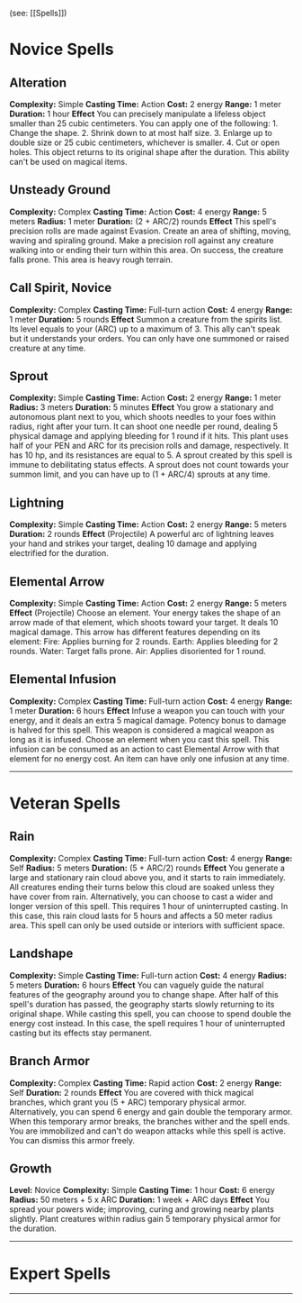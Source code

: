 (see: [[Spells]])

# Novice Spells
## Alteration
**Complexity:** Simple
**Casting Time:** Action
**Cost:** 2 energy
**Range:** 1 meter
**Duration:** 1 hour
**Effect**
	You can precisely manipulate a lifeless object smaller than 25 cubic centimeters. You can apply one of the following:
	1. Change the shape.
	2. Shrink down to at most half size.
	3. Enlarge up to double size or 25 cubic centimeters, whichever is smaller.
	4. Cut or open holes.
	This object returns to its original shape after the duration. This ability can't be used on magical items.

## Unsteady Ground
**Complexity:** Complex
**Casting Time:** Action
**Cost:** 4 energy
**Range:** 5 meters
**Radius:** 1 meter
**Duration:** (2 + ARC/2) rounds
**Effect**
	This spell's precision rolls are made against Evasion.
	Create an area of shifting, moving, waving and spiraling ground. Make a precision roll against any creature walking into or ending their turn within this area. On success, the creature falls prone.
	This area is heavy rough terrain.

## Call Spirit, Novice
**Complexity:** Complex
**Casting Time:** Full-turn action
**Cost:** 4 energy
**Range:** 1 meter
**Duration:** 5 rounds
**Effect**
	Summon a creature from the spirits list. Its level equals to your (ARC) up to a maximum of 3. This ally can't speak but it understands your orders. 
	You can only have one summoned or raised creature at any time. 

## Sprout
**Complexity:** Simple
**Casting Time:** Action 
**Cost:** 2 energy
**Range:** 1 meter 
**Radius:** 3 meters
**Duration:** 5 minutes
**Effect**
	You grow a stationary and autonomous plant next to you, which shoots needles to your foes within radius, right after your turn. It can shoot one needle per round, dealing 5 physical damage and applying bleeding for 1 round if it hits.
	This plant uses half of your PEN and ARC for its precision rolls and damage, respectively. It has 10 hp, and its resistances are equal to 5. 
	A sprout created by this spell is immune to debilitating status effects.
	A sprout does not count towards your summon limit, and you can have up to (1 + ARC/4) sprouts at any time.

## Lightning
**Complexity:** Simple
**Casting Time:** Action
**Cost:** 2 energy
**Range:** 5 meters
**Duration:** 2 rounds
**Effect**
	(Projectile)
	A powerful arc of lightning leaves your hand and strikes your target, dealing 10 damage and applying electrified for the duration.

## Elemental Arrow
**Complexity:** Simple
**Casting Time:** Action
**Cost:** 2 energy
**Range:** 5 meters
**Effect**
	(Projectile)
	Choose an element. Your energy takes the shape of an arrow made of that element, which shoots toward your target. It deals 10 magical damage.
	This arrow has different features depending on its element:
	Fire: Applies burning for 2 rounds. 
	Earth: Applies bleeding for 2 rounds. 
	Water: Target falls prone. 
	Air: Applies disoriented for 1 round. 

## Elemental Infusion
**Complexity:** Complex
**Casting Time:** Full-turn action
**Cost:** 4 energy
**Range:** 1 meter
**Duration:** 6 hours
**Effect**
	Infuse a weapon you can touch with your energy, and it deals an extra 5 magical damage. Potency bonus to damage is halved for this spell. This weapon is considered a magical weapon as long as it is infused.
	Choose an element when you cast this spell. This infusion can be consumed as an action to cast Elemental Arrow with that element for no energy cost. 
	An item can have only one infusion at any time.

---
# Veteran Spells
## Rain
**Complexity:** Complex
**Casting Time:** Full-turn action
**Cost:** 4 energy
**Range:** Self
**Radius:** 5 meters
**Duration:** (5 + ARC/2) rounds
**Effect**
	You generate a large and stationary rain cloud above you, and it starts to rain immediately. All creatures ending their turns below this cloud are soaked unless they have cover from rain.
	Alternatively, you can choose to cast a wider and longer version of this spell. This requires 1 hour of uninterrupted casting. In this case, this rain cloud lasts for 5 hours and affects a 50 meter radius area.
	This spell can only be used outside or interiors with sufficient space.

## Landshape
**Complexity:** Simple
**Casting Time:** Full-turn action
**Cost:** 4 energy
**Radius:** 5 meters
**Duration:** 6 hours
**Effect**
	You can vaguely guide the natural features of the geography around you to change shape. After half of this spell's duration has passed, the geography starts slowly returning to its original shape. While casting this spell, you can choose to spend double the energy cost instead. In this case, the spell requires 1 hour of uninterrupted casting but its effects stay permanent.  

## Branch Armor
**Complexity:** Complex
**Casting Time:** Rapid action
**Cost:** 2 energy
**Range:** Self
**Duration:** 2 rounds
**Effect**
	You are covered with thick magical branches, which grant you (5 + ARC) temporary physical armor. Alternatively, you can spend 6 energy and gain double the temporary armor. When this temporary armor breaks, the branches wither and the spell ends. 
	You are immobilized and can't do weapon attacks while this spell is active.
	You can dismiss this armor freely.

## Growth
**Level:** Novice
**Complexity:** Simple
**Casting Time:** 1 hour
**Cost:** 6 energy
**Radius:** 50 meters + 5 x ARC
**Duration:** 1 week + ARC days
**Effect**
	You spread your powers wide; improving, curing and growing nearby plants slightly. Plant creatures within radius gain 5 temporary physical armor for the duration. 

---
# Expert Spells



---